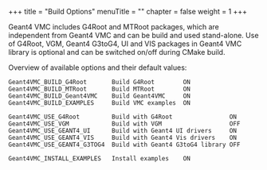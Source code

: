 +++
title = "Build Options"
menuTitle = ""
chapter = false
weight = 1
+++

Geant4 VMC includes G4Root and MTRoot packages, which are independent from Geant4 VMC and can be build and used stand-alone. Use of G4Root, VGM, Geant4 G3toG4, UI and VIS packages in Geant4 VMC library is optional and can be switched on/off during CMake build.

Overview of available options and their default values:
```
Geant4VMC_BUILD_G4Root       Build G4Root        ON
Geant4VMC_BUILD_MTRoot       Build MTRoot        ON
Geant4VMC_BUILD_Geant4VMC    Build Geant4VMC     ON
Geant4VMC_BUILD_EXAMPLES     Build VMC examples  ON

Geant4VMC_USE_G4Root         Build with G4Root                ON
Geant4VMC_USE_VGM            Build with VGM                   OFF
Geant4VMC_USE_GEANT4_UI      Build with Geant4 UI drivers     ON
Geant4VMC_USE_GEANT4_VIS     Build with Geant4 Vis drivers    ON
Geant4VMC_USE_GEANT4_G3TOG4  Build with Geant4 G3toG4 library OFF

Geant4VMC_INSTALL_EXAMPLES   Install examples    ON
```
